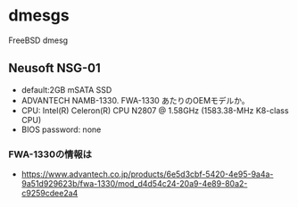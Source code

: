 # dmesgs
FreeBSD dmesg



## Neusoft NSG-01
- default:2GB mSATA SSD
- ADVANTECH NAMB-1330. FWA-1330 あたりのOEMモデルか。
- CPU: Intel(R) Celeron(R) CPU  N2807  @ 1.58GHz (1583.38-MHz K8-class CPU)
- BIOS password: none

### FWA-1330の情報は
- https://www.advantech.co.jp/products/6e5d3cbf-5420-4e95-9a4a-9a51d929623b/fwa-1330/mod_d4d54c24-20a9-4e89-80a2-c9259cdee2a4
